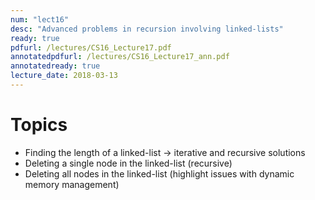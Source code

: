 ```yaml
---
num: "lect16"
desc: "Advanced problems in recursion involving linked-lists"
ready: true
pdfurl: /lectures/CS16_Lecture17.pdf
annotatedpdfurl: /lectures/CS16_Lecture17_ann.pdf
annotatedready: true
lecture_date: 2018-03-13
---
```


# Topics

* Finding the length of a linked-list -> iterative and recursive solutions
* Deleting a single node in the linked-list (recursive)
* Deleting all nodes in the linked-list (highlight issues with dynamic memory management)
